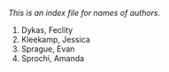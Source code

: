 *This is an index file for names of authors.*

1. Dykas, Feclity
2. Kleekamp, Jessica
3. Sprague, Evan
4. Sprochi, Amanda
